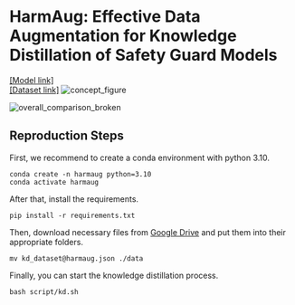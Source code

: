 # HarmAug: Effective Data Augmentation for Knowledge Distillation of Safety Guard Models

[[Model link]](https://huggingface.co/AnonHB/HarmAug_Guard_Model_deberta_v3_large_finetuned)  
[[Dataset link]](https://huggingface.co/AnonHB/HarmAug_Guard_Model_deberta_v3_large_finetuned)
![concept_figure](https://github.com/user-attachments/assets/3e61f7c6-e0c2-4107-bb4e-9b4d2c7ba961)

![overall_comparison_broken](https://github.com/user-attachments/assets/03cc0fa5-e9dc-4d78-a5b8-a2c122672fea)


## Reproduction Steps

First, we recommend to create a conda environment with python 3.10.
```
conda create -n harmaug python=3.10
conda activate harmaug
```


After that, install the requirements.
```
pip install -r requirements.txt
```


Then, download necessary files from [Google Drive](https://drive.google.com/drive/folders/1oLUMPauXYtEBP7rvbULXL4hHp9Ck_yqg?usp=drive_link) and put them into their appropriate folders.
```
mv kd_dataset@harmaug.json ./data
```


Finally, you can start the knowledge distillation process.
```
bash script/kd.sh
```
